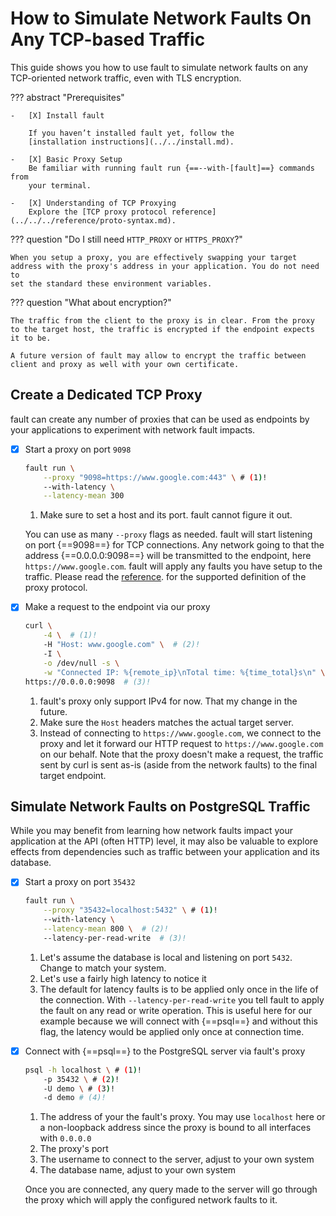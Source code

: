 # How to Simulate Network Faults On Any TCP-based Traffic

This guide shows you how to use fault to simulate network faults on any
TCP-oriented network traffic, even with TLS encryption.

??? abstract "Prerequisites"

    -   [X] Install fault

        If you haven’t installed fault yet, follow the
        [installation instructions](../../install.md).

    -   [X] Basic Proxy Setup
        Be familiar with running fault run {==--with-[fault]==} commands from
        your terminal.

    -   [X] Understanding of TCP Proxying
        Explore the [TCP proxy protocol reference](../../../reference/proto-syntax.md).


??? question "Do I still need `HTTP_PROXY` or `HTTPS_PROXY`?"

    When you setup a proxy, you are effectively swapping your target
    address with the proxy's address in your application. You do not need to
    set the standard these environment variables.

??? question "What about encryption?"

    The traffic from the client to the proxy is in clear. From the proxy
    to the target host, the traffic is encrypted if the endpoint expects
    it to be.

    A future version of fault may allow to encrypt the traffic between
    client and proxy as well with your own certificate.


## Create a Dedicated TCP Proxy

fault can create any number of proxies that can be used as endpoints by
your applications to experiment with network fault impacts.

-   [X] Start a proxy on port `9098`

    ```bash
    fault run \
        --proxy "9098=https://www.google.com:443" \ # (1)!
        --with-latency \
        --latency-mean 300
    ```

    1. Make sure to set a host and its port. fault cannot figure it out.

    You can use as many `--proxy` flags as needed. fault will start
    listening on port {==9098==} for TCP connections. Any network going to that
    the address {==0.0.0.0:9098==} will be transmitted to the endpoint, here
    `https://www.google.com`. fault will apply any faults you have setup to the
    traffic. Please read the
    [reference](../../../reference/proto-syntax.md#grammar). for the supported
    definition of the proxy protocol.

-   [X] Make a request to the endpoint via our proxy

    ```bash
    curl \
        -4 \  # (1)!
        -H "Host: www.google.com" \  # (2)!
        -I \
        -o /dev/null -s \
        -w "Connected IP: %{remote_ip}\nTotal time: %{time_total}s\n" \ 
    https://0.0.0.0:9098  # (3)!
    ```

    1. fault's proxy only support IPv4 for now. That my change in the future.
    2. Make sure the `Host` headers matches the actual target server.
    3. Instead of connecting to `https://www.google.com`, we connect to the
       proxy and let it forward our HTTP request to `https://www.google.com`
       on our behalf.
       Note that the proxy doesn't make a request, the traffic sent by curl is
       sent as-is (aside from the network faults) to the final target endpoint.

## Simulate Network Faults on PostgreSQL Traffic

While you may benefit from learning how network faults impact your application
at the API (often HTTP) level, it may also be valuable to explore effects from
dependencies such as traffic between your application and its database.

-   [X] Start a proxy on port `35432`

    ```bash
    fault run \
        --proxy "35432=localhost:5432" \ # (1)!
        --with-latency \
        --latency-mean 800 \  # (2)!
        --latency-per-read-write  # (3)!
    ```

    1. Let's assume the database is local and listening on port `5432`.
       Change to match your system.
    2. Let's use a fairly high latency to notice it
    3. The default for latency faults is to be applied only once in the
       life of the connection. With `--latency-per-read-write` you tell fault
       to apply the fault on any read or write operation. This is useful
       here for our example because we will connect with {==psql==} and without
       this flag, the latency would be applied only once at connection time.

-   [X] Connect with {==psql==} to the PostgreSQL server via fault's proxy

    ```bash
    psql -h localhost \ # (1)!
        -p 35432 \ # (2)!
        -U demo \ # (3)!
        -d demo # (4)!
    ```

    1. The address of your the fault's proxy. You may use `localhost` here or
       a non-loopback address since the proxy is bound to all interfaces with
       `0.0.0.0`
    2. The proxy's port
    3. The username to connect to the server, adjust to your own system
    4. The database name, adjust to your own system

    Once you are connected, any query made to the server will go through the
    proxy which will apply the configured network faults to it.
